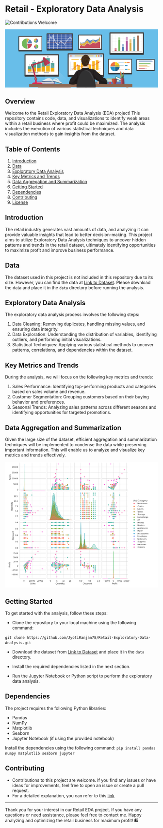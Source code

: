 # Retail - Exploratory Data Analysis 

![Contributions Welcome](https://img.shields.io/badge/contributions-welcome-brightgreen.svg?style=flat)
   
<p align="center">
    <img width="700" height="auto" src="images/Retail_Exploratory Data Analysis.png" alt="Alphanumeric Logo" />
</p>

## Overview

Welcome to the Retail Exploratory Data Analysis (EDA) project! This repository contains code, data, and visualizations to identify weak areas within a retail business where profit could be maximized. The analysis includes the execution of various statistical techniques and data visualization methods to gain insights from the dataset.

## Table of Contents

1. [Introduction](#introduction)
2. [Data](#data)
3. [Exploratory Data Analysis](#exploratory-data-analysis)
4. [Key Metrics and Trends](#key-metrics-and-trends)
5. [Data Aggregation and Summarization](#data-aggregation-and-summarization)
6. [Getting Started](#getting-started)
7. [Dependencies](#dependencies)
8. [Contributing](#contributing)
9. [License](#license)

## Introduction

The retail industry generates vast amounts of data, and analyzing it can provide valuable insights that lead to better decision-making. This project aims to utilize Exploratory Data Analysis techniques to uncover hidden patterns and trends in the retail dataset, ultimately identifying opportunities to maximize profit and improve business performance.

## Data

The dataset used in this project is not included in this repository due to its size. However, you can find the data at [Link to Dataset](https://drive.google.com/file/d/1lV7is1B566UQPYzzY8R2ZmOritTW299S/view). Please download the data and place it in the `data` directory before running the analysis.

## Exploratory Data Analysis

The exploratory data analysis process involves the following steps:

1. Data Cleaning: Removing duplicates, handling missing values, and ensuring data integrity.
2. Data Exploration: Understanding the distribution of variables, identifying outliers, and performing initial visualizations.
3. Statistical Techniques: Applying various statistical methods to uncover patterns, correlations, and dependencies within the dataset.

## Key Metrics and Trends

During the analysis, we will focus on the following key metrics and trends:

1. Sales Performance: Identifying top-performing products and categories based on sales volume and revenue.
2. Customer Segmentation: Grouping customers based on their buying behavior and preferences.
3. Seasonal Trends: Analyzing sales patterns across different seasons and identifying opportunities for targeted promotions.

## Data Aggregation and Summarization

Given the large size of the dataset, efficient aggregation and summarization techniques will be implemented to condense the data while preserving important information. This will enable us to analyze and visualize key metrics and trends effectively.

<p align="center">
    <img width="700" height="auto" src="images/Retail_Exploratory Data Analysis_visualization.jpg" alt="Alphanumeric Logo" />
</p>

## Getting Started

To get started with the analysis, follow these steps:

- Clone the repository to your local machine using the following command:

```git clone https://github.com/JyotiRanjan78/Retail-Exploratory-Data-Analysis.git```

-  Download the dataset from [Link to Dataset](https://drive.google.com/file/d/1lV7is1B566UQPYzzY8R2ZmOritTW299S/view) and place it in the `data` directory.

- Install the required dependencies listed in the next section.

- Run the Jupyter Notebook or Python script to perform the exploratory data analysis.

## Dependencies

The project requires the following Python libraries:

- Pandas
- NumPy
- Matplotlib
- Seaborn
- Jupyter Notebook (if using the provided notebook)

Install the dependencies using the following command:
```pip install pandas numpy matplotlib seaborn jupyter```

## Contributing

- Contributions to this project are welcome. If you find any issues or have ideas for improvements, feel free to open an issue or create a pull request.
- For a detailed explanation, you can refer to this [link](https://youtu.be/_yM4PISGQ8Y)

---

Thank you for your interest in our Retail EDA project. If you have any questions or need assistance, please feel free to contact me.
Happy analyzing and optimizing the retail business for maximum profit! 🛍️
